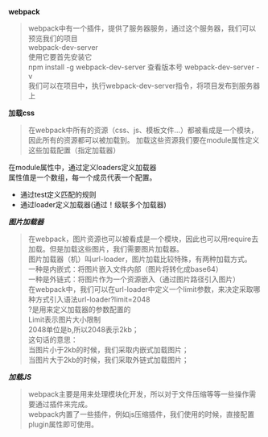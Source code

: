 **webpack**
>webpack中有一个插件，提供了服务器服务，通过这个服务器，我们可以预览我们的项目    
webpack-dev-server    
使用它要首先安装它    
npm install -g webpack-dev-server 
查看版本号 webpack-dev-server -v  
我们可以在项目中，执行webpack-dev-server指令，将项目发布到服务器上      

**加载css**  
> 在webpack中所有的资源（css、js、模板文件…）都被看成是一个模块，因此所有的资源都可以被加载到。
加载这些资源我们要在module属性定义这些加载配置（指定加载器）

在module属性中，通过定义loaders定义加载器    
属性值是一个数组，每一个成员代表一个配置。     
* 通过test定义匹配的规则
* 通过loader定义加载器(通过！级联多个加载器)    

***图片加载器***
>在webpack，图片资源也可以被看成是一个模块，因此也可以用require去加载。但是加载这些图片，我们需要图片加载器。     
图片加载器（机）叫url-loader，图片加载比较特殊，有两种加载方式。    
一种是内嵌式：将图片嵌入文件内部（图片将转化成base64）      
一种是外链式：将图片作为一个资源嵌入（通过图片路径引入图片）      
在webpack中，我们可以在url-loader中定义一个limit参数，来决定采取哪种方式引入语法url-loader?limit=2048    
?是用来定义加载器的参数配置的    
Limit表示图片大小限制     
2048单位是b,所以2048表示2kb；    
这句话的意思：    
当图片小于2kb的时候，我们采取内嵌式加载图片；    
当图片大于2kb的时候，我们采取外链式加载图片；     

***加载JS***    
>webpack主要是用来处理模块化开发，所以对于文件压缩等等一些操作需要通过插件来完成。     
webpack内置了一些插件，例如js压缩插件，我们使用的时候，直接配置plugin属性即可使用。 


